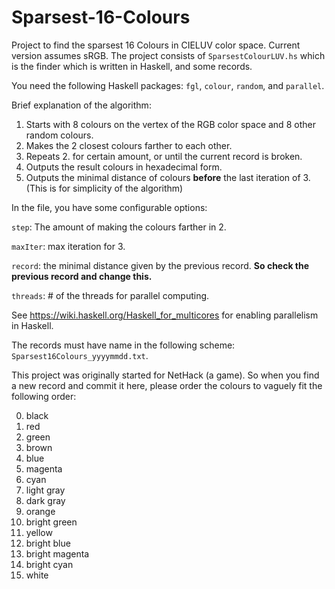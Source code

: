 # Sparsest-16-Colours
Project to find the sparsest 16 Colours in CIELUV color space.
Current version assumes sRGB.
The project consists of `SparsestColourLUV.hs` which is the finder which is written in Haskell, and some records.
  
You need the following Haskell packages: `fgl`, `colour`, `random`, and `parallel`.

Brief explanation of the algorithm:

  1. Starts with 8 colours on the vertex of the RGB color space and 8 other random colours.
  2. Makes the 2 closest colours farther to each other.
  3. Repeats 2. for certain amount, or until the current record is broken.
  4. Outputs the result colours in hexadecimal form.
  5. Outputs the minimal distance of colours **before** the last iteration of 3. (This is for simplicity of the algorithm)

In the file, you have some configurable options:

  `step`: The amount of making the colours farther in 2.
  
  `maxIter`: max iteration for 3.
  
  `record`: the minimal distance given by the previous record. **So check the previous record and change this.**
  
  `threads`: # of the threads for parallel computing.
  

See https://wiki.haskell.org/Haskell_for_multicores for enabling parallelism in Haskell.

The records must have name in the following scheme: `Sparsest16Colours_yyyymmdd.txt`.

This project was originally started for NetHack (a game). So when you find a new record and commit it here, please order the colours to vaguely fit the following order:

  0. black
  1. red
  2. green
  3. brown
  4. blue
  5. magenta
  6. cyan
  7. light gray
  8. dark gray
  9. orange
  10. bright green
  11. yellow
  12. bright blue
  13. bright magenta
  14. bright cyan
  15. white
